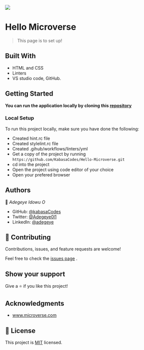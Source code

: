 ![](https://img.shields.io/badge/Microverse-blueviolet)

# Hello Microverse

> This page is to set up!

## Built With

- HTML and CSS
- Linters
- VS studio code, GitHub.

## Getting Started

**You can run the application locally by cloning this [repository](https://github.com/KabasaCodes/Hello-Microverse.git)**

### Local Setup

To run this project locally, make sure you have done the following:

- Created hint.rc file
- Created stylelint.rc file
- Created .gihub/workflows/linters/yml
- Get a copy of the project by running `https://github.com/KabasaCodes/Hello-Microverse.git`
- cd into the project
- Open the project using code editor of your choice
- Open your prefered browser

## Authors

👤 _Adegeye Idowu O_

- GitHub: [@kabasaCodes](https://github.com/KabasaCodes/Hello-Microverse)
- Twitter: [@Adegeye0l1](https://twitter.com/AdegeyeIdowuOl1)
- LinkedIn: [@adegeye](https://www.linkedin.com/in/adegeye-idowu-423045225/)

## 🤝 Contributing

Contributions, issues, and feature requests are welcome!

Feel free to check the [issues page]() .

## Show your support

Give a ⭐️ if you like this project!

## Acknowledgments

- www.microverse.com

## 📝 License

This project is [MIT](./LICENSE) licensed.
